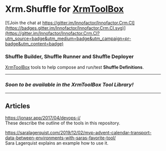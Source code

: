 # Xrm.Shuffle for [XrmToolBox](https://www.xrmtoolbox.com/)

[![Join the chat at https://gitter.im/Innofactor/Innofactor.Crm.CI](https://badges.gitter.im/Innofactor/Innofactor.Crm.CI.svg)](https://gitter.im/Innofactor/Innofactor.Crm.CI?utm_source=badge&utm_medium=badge&utm_campaign=pr-badge&utm_content=badge)

### Shuffle Builder, Shuffle Runner and Shuffle Deployer
[XrmToolBox](http://www.xrmtoolbox.com) tools to help compose and run/test **Shuffle Definitions**.

---
### *Soon to be available in the XrmToolBox Tool Library!*
---

## Articles
https://jonasr.app/2017/04/devops-i/ <br/>
These describe the outline of the tools in this repository.

https://saralagerquist.com/2019/12/02/mvp-advent-calendar-transport-data-between-environments-with-saras-favorite-tool/<br/>
Sara Lagerquist explains an example how to use it.
